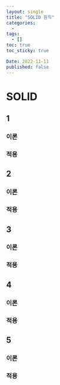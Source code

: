 ```yaml
---
layout: single
title: "SOLID 원칙"
categories:
  - 
tags:
  - []
toc: true
toc_sticky: true

Date: 2022-11-11
published: false
---
```


# SOLID

## 1

### 이론

### 적용

## 2

### 이론

### 적용

## 3

### 이론

### 적용

## 4

### 이론

### 적용

## 5

### 이론

### 적용
